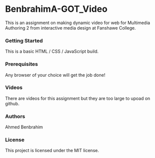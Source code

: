 # BenbrahimA-GOT_Video
  This is an assignment on making dynamic video for web for Multimedia Authoring 2 from interactive media design at Fanshawe College.
  
### Getting Started
This is a basic HTML / CSS / JavaScript build.

### Prerequisites
Any browser of your choice will get the job done!

### Videos
There are videos for this assignment but they are too large to upoad on github.

### Authors
Ahmed Benbrahim

### License
This project is licensed under the MIT license.
